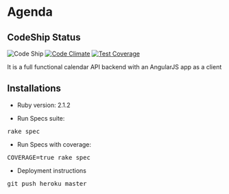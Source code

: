 Agenda
======

CodeShip Status
---------------

![Code Ship](https://codeship.com/projects/039bf0b0-3033-0133-3626-265edb7ab8a5/status?branch=master)
[![Code Climate](https://codeclimate.com/github/gkuhn1/agenda/badges/gpa.svg)](https://codeclimate.com/github/gkuhn1/agenda)
[![Test Coverage](https://codeclimate.com/github/gkuhn1/agenda/badges/coverage.svg)](https://codeclimate.com/github/gkuhn1/agenda/coverage)

It is a full functional calendar API backend with an AngularJS app as a client

Installations
-------------

* Ruby version: 2.1.2

* Run Specs suite:
<pre>rake spec</pre>

* Run Specs with coverage:
<pre>COVERAGE=true rake spec</pre>

* Deployment instructions
<pre>git push heroku master</pre>


